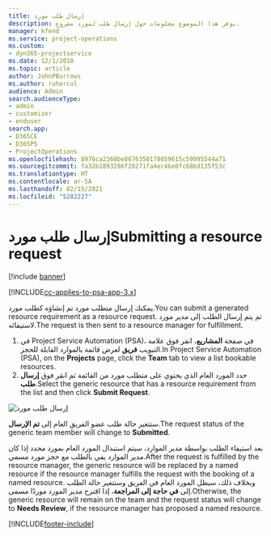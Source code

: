 ```yaml
---
title: إرسال طلب مورد
description: يوفر هذا الموضوع معلومات حول إرسال طلب لمورد مشروع.
manager: kfend
ms.service: project-operations
ms.custom:
- dyn365-projectservice
ms.date: 12/1/2018
ms.topic: article
author: JohnPBurrows
ms.author: ruhercul
audience: Admin
search.audienceType:
- admin
- customizer
- enduser
search.app:
- D365CE
- D365PS
- ProjectOperations
ms.openlocfilehash: 8976ca2360be8676350178059615c59995544a71
ms.sourcegitcommit: fa32b1893286f20271fa4ec4be8fc68bd135f53c
ms.translationtype: HT
ms.contentlocale: ar-SA
ms.lasthandoff: 02/15/2021
ms.locfileid: "5282227"
---
```

# <a name="submitting-a-resource-request"></a><span data-ttu-id="23b04-103">إرسال طلب مورد</span><span class="sxs-lookup"><span data-stu-id="23b04-103">Submitting a resource request</span></span>

[!include [banner](../includes/psa-now-project-operations.md)]

[!INCLUDE[cc-applies-to-psa-app-3.x](../includes/cc-applies-to-psa-app-3x.md)]

<span data-ttu-id="23b04-104">يمكنك إرسال متطلب مورد تم إنشاؤه كطلب مورد.</span><span class="sxs-lookup"><span data-stu-id="23b04-104">You can submit a generated resource requirement as a resource request.</span></span> <span data-ttu-id="23b04-105">ثم يتم إرسال الطلب إلى مدير مورد لاستيفائه.</span><span class="sxs-lookup"><span data-stu-id="23b04-105">The request is then sent to a resource manager for fulfillment.</span></span>

1. <span data-ttu-id="23b04-106">في Project Service Automation (PSA)، في صفحة **المشاريع**، انقر فوق علامة التبويب **فريق** لعرض قائمة بالموارد القابلة للحجز.</span><span class="sxs-lookup"><span data-stu-id="23b04-106">In Project Service Automation (PSA), on the **Projects** page, click the **Team** tab to view a list bookable resources.</span></span> 
2. <span data-ttu-id="23b04-107">حدد المورد العام الذي يحتوي على متطلب مورد من القائمة ثم انقر فوق **إرسال طلب**.</span><span class="sxs-lookup"><span data-stu-id="23b04-107">Select the generic resource that has a resource requirement from the list and then click **Submit Request**.</span></span>

![إرسال طلب مورد](media/RM-how-to-18.png)

<span data-ttu-id="23b04-109">ستتغير حالة طلب عضو الفريق العام إلى **تم الإرسال**.</span><span class="sxs-lookup"><span data-stu-id="23b04-109">The request status of the generic team member will change to **Submitted**.</span></span>

<span data-ttu-id="23b04-110">بعد استيفاء الطلب بواسطة مدير الموارد، سيتم استبدال المورد العام بمورد محدد إذا كان مدير الموارد يفي بالطلب مع حجز مورد مسمي.</span><span class="sxs-lookup"><span data-stu-id="23b04-110">After the request is fulfilled by the resource manager, the generic resource will be replaced by a named resource if the resource manager fulfills the request with the booking of a named resource.</span></span> <span data-ttu-id="23b04-111">وبخلاف ذلك، سيظل المورد العام في الفريق وستتغير حالة الطلب إلى **في حاجة إلى المراجعة**، إذا اقترح مدير المورد موردًا مسمى.</span><span class="sxs-lookup"><span data-stu-id="23b04-111">Otherwise, the generic resource will remain on the team and the request status will change to **Needs Review**, if the resource manager has proposed a named resource.</span></span>


[!INCLUDE[footer-include](../includes/footer-banner.md)]